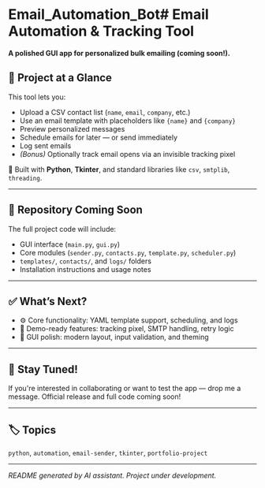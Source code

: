 # Email_Automation_Bot# Email Automation & Tracking Tool

**A polished GUI app for personalized bulk emailing (coming soon!).**

## 🚀 Project at a Glance

This tool lets you:

- Upload a CSV contact list (`name`, `email`, `company`, etc.)
- Use an email template with placeholders like `{name}` and `{company}`
- Preview personalized messages
- Schedule emails for later — or send immediately
- Log sent emails
- *(Bonus)* Optionally track email opens via an invisible tracking pixel

🔧 Built with **Python**, **Tkinter**, and standard libraries like `csv`, `smtplib`, `threading`.

---

## 📂 Repository Coming Soon

The full project code will include:

- GUI interface (`main.py`, `gui.py`)
- Core modules (`sender.py`, `contacts.py`, `template.py`, `scheduler.py`)
- `templates/`, `contacts/`, and `logs/` folders
- Installation instructions and usage notes

---

## ✅ What’s Next?

- ⚙️ Core functionality: YAML template support, scheduling, and logs  
- 🧪 Demo-ready features: tracking pixel, SMTP handling, retry logic  
- 📄 GUI polish: modern layout, input validation, and theming

---

## 👥 Stay Tuned!

If you're interested in collaborating or want to test the app — drop me a message. Official release and full code coming soon!

---

## 🏷️ Topics

`python`, `automation`, `email-sender`, `tkinter`, `portfolio-project`

---

*README generated by AI assistant. Project under development.*
